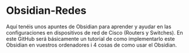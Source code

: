 # Obsidian-Redes
Aquí tenéis unos apuntes de Obsidian para aprender y ayudar en las configuraciones en dispositivos de red de Cisco (Routers y Switches). En este GitHub será básicamente un tutorial de como implementarlo este Obsidian en vuestros ordenadores i 4 cosas de como usar el Obsidian. 
